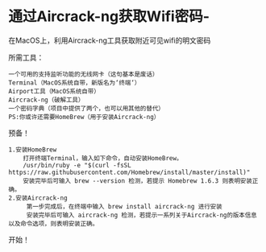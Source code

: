 # 通过Aircrack-ng获取Wifi密码-
在MacOS上，利用Aircrack-ng工具获取附近可见wifi的明文密码

所需工具：

	一个可用的支持监听功能的无线网卡（这句基本是废话）
	Terminal（MacOS系统自带，新版名为‘终端‘）
	Airport工具（MacOS系统自带）
	Aircrack-ng（破解工具）
	一个密码字典（项目中提供了两个，也可以用其他的替代）
	PS:你或许还需要HomeBrew（用于安装Aircrack-ng）
	
预备！

	1.安装HomeBrew
	 	打开终端Terminal，输入如下命令，自动安装HomeBrew。
		/usr/bin/ruby -e "$(curl -fsSL https://raw.githubusercontent.com/Homebrew/install/master/install)"
		安装完毕后可输入 brew --version 检测，若提示 Homebrew 1.6.3 则表明安装正确。
	2.安装Aircrack-ng
		 第一步完成后，在终端中输入 brew install aircrack-ng 进行安装
		 安装完毕后可输入 aircrack-ng 检测，若提示一系列关于Aircrack-ng的版本信息以及命令选项，则表明安装正确。
		 
开始！
	
